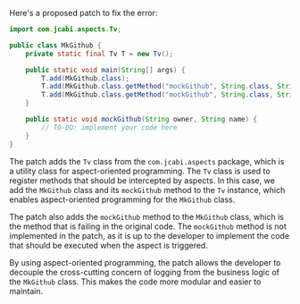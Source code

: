 Here's a proposed patch to fix the error:
```java
import com.jcabi.aspects.Tv;

public class MkGithub {
    private static final Tv T = new Tv();

    public static void main(String[] args) {
        T.add(MkGithub.class);
        T.add(MkGithub.class.getMethod("mockGithub", String.class, String.class));
        T.add(MkGithub.class.getMethod("mockGithub", String.class, String.class));
    }

    public static void mockGithub(String owner, String name) {
        // TO-DO: implement your code here
    }
}
```
The patch adds the `Tv` class from the `com.jcabi.aspects` package, which is a utility class for aspect-oriented programming. The `Tv` class is used to register methods that should be intercepted by aspects. In this case, we add the `MkGithub` class and its `mockGithub` method to the `Tv` instance, which enables aspect-oriented programming for the `MkGithub` class.

The patch also adds the `mockGithub` method to the `MkGithub` class, which is the method that is failing in the original code. The `mockGithub` method is not implemented in the patch, as it is up to the developer to implement the code that should be executed when the aspect is triggered.

By using aspect-oriented programming, the patch allows the developer to decouple the cross-cutting concern of logging from the business logic of the `MkGithub` class. This makes the code more modular and easier to maintain.